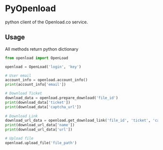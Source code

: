 # PyOpenload
python client of the Openload.co service.

## Usage
All methods return python dictionary
``` python
from openload import OpenLoad

openload = OpenLoad('login', 'key')

# User email
account_info = openload.account_info()
print(account_info['email'])

# Download Ticket
download_data = openload.prepare_download('file_id')
print(download_data['ticket'])                          
print(download_data['captcha_url'])                     
                     
# Download Link
download_url_data = openload.get_download_link('file_id', 'ticket', 'captcha_response')
print(download_url_data['name'])                        
print(download_url_data['url'])                         

# Upload file
openload.upload_file('file_path')
    
```
